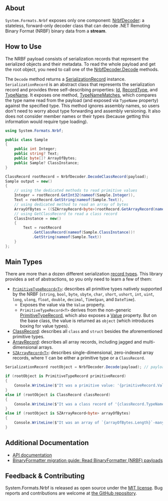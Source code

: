 ## About

<!-- A description of the package and where one can find more documentation -->

`System.Formats.Nrbf` exposes only one component: [NrbfDecoder](https://learn.microsoft.com/dotnet/api/system.formats.nrbf.nrbfdecoder): a stateless, forward-only decoder class that can decode .NET Remoting Binary Format (NRBF) binary data from a **stream**. 

## How to Use

The NRBF payload consists of serialization records that represent the serialized objects and their metadata. To read the whole payload and get the root object, you need to call one of the [NrbfDecoder.Decode](https://learn.microsoft.com/dotnet/api/system.formats.nrbf.nrbfdecoder.decode) methods.

The `Decode` method returns a [SerializationRecord](https://learn.microsoft.com/dotnet/api/system.formats.nrbf.serializationrecord) instance. `SerializationRecord` is an abstract class that represents the serialization record and provides three self-describing properties: [Id](https://learn.microsoft.com/dotnet/api/system.formats.nrbf.serializationrecord.id), [RecordType](https://learn.microsoft.com/dotnet/api/system.formats.nrbf.serializationrecord.recordtype), and [TypeName](https://learn.microsoft.com/dotnet/api/system.formats.nrbf.serializationrecord.typename). It exposes one method, [TypeNameMatches](https://learn.microsoft.com/dotnet/api/system.formats.nrbf.serializationrecord.typenamematches), which compares the type name read from the payload (and exposed via `TypeName` property) against the specified type. This method ignores assembly names, so users don't need to worry about type forwarding and assembly versioning. It also does not consider member names or their types (because getting this information would require type loading).

```csharp
using System.Formats.Nrbf;

public class Sample
{
    public int Integer;
    public string? Text;
    public byte[]? ArrayOfBytes;
    public Sample? ClassInstance;
}

ClassRecord rootRecord = NrbfDecoder.DecodeClassRecord(payload);
Sample output = new()
{
    // using the dedicated methods to read primitive values
    Integer = rootRecord.GetInt32(nameof(Sample.Integer)),
    Text = rootRecord.GetString(nameof(Sample.Text)),
    // using dedicated method to read an array of bytes
    ArrayOfBytes = ((SZArrayRecord<byte>)rootRecord.GetArrayRecord(nameof(Sample.ArrayOfBytes))).GetArray(),
    // using GetClassRecord to read a class record
    ClassInstance = new()
    {
        Text = rootRecord
            .GetClassRecord(nameof(Sample.ClassInstance))!
            .GetString(nameof(Sample.Text))
    }
};
```

## Main Types

<!-- The main types provided in this library -->

There are more than a dozen different serialization [record types](https://learn.microsoft.com/openspecs/windows_protocols/ms-nrbf). This library provides a set of abstractions, so you only need to learn a few of them:

- [`PrimitiveTypeRecord<T>`](https://learn.microsoft.com/dotnet/api/system.formats.nrbf.primitivetyperecord-1): describes all primitive types natively supported by the NRBF (`string`, `bool`, `byte`, `sbyte`, `char`, `short`, `ushort`, `int`, `uint`, `long`, `ulong`, `float`, `double`, `decimal`, `TimeSpan`, and `DateTime`).
  - Exposes the value via the `Value` property.
  - `PrimitiveTypeRecord<T>` derives from the non-generic [PrimitiveTypeRecord](https://learn.microsoft.com/dotnet/api/system.formats.nrbf.primitivetyperecord), which also exposes a [Value](https://learn.microsoft.com/dotnet/api/system.formats.nrbf.primitivetyperecord.value) property. But on the base class, the value is returned as `object` (which introduces boxing for value types).
- [ClassRecord](https://learn.microsoft.com/dotnet/api/system.formats.nrbf.classrecord): describes all `class` and `struct` besides the aforementioned  primitive types.
- [ArrayRecord](https://learn.microsoft.com/dotnet/api/system.formats.nrbf.arrayrecord): describes all array records, including jagged and multi-dimensional arrays.
- [`SZArrayRecord<T>`](https://learn.microsoft.com/dotnet/api/system.formats.nrbf.szarrayrecord-1): describes single-dimensional, zero-indexed array records, where `T` can be either a primitive type or a `ClassRecord`.

```csharp
SerializationRecord rootObject = NrbfDecoder.Decode(payload); // payload is a Stream

if (rootObject is PrimitiveTypeRecord primitiveRecord)
{
    Console.WriteLine($"It was a primitive value: '{primitiveRecord.Value}'");
}
else if (rootObject is ClassRecord classRecord)
{
    Console.WriteLine($"It was a class record of '{classRecord.TypeName.AssemblyQualifiedName}' type name.");
}
else if (rootObject is SZArrayRecord<byte> arrayOfBytes)
{
    Console.WriteLine($"It was an array of `{arrayOfBytes.Length}`-many bytes.");
}
```

## Additional Documentation

<!-- Links to further documentation. Remove conceptual documentation if not available for the library. -->

* [API documentation](https://learn.microsoft.com/dotnet/api/system.formats.nrbf)
* [BinaryFormatter migration guide: Read BinaryFormatter (NRBF) payloads](https://learn.microsoft.com/dotnet/standard/serialization/binaryformatter-migration-guide/read-nrbf-payloads)

## Feedback & Contributing

<!-- How to provide feedback on this package and contribute to it -->

System.Formats.Nrbf is released as open source under the [MIT license](https://licenses.nuget.org/MIT). Bug reports and contributions are welcome at [the GitHub repository](https://github.com/dotnet/runtime).
